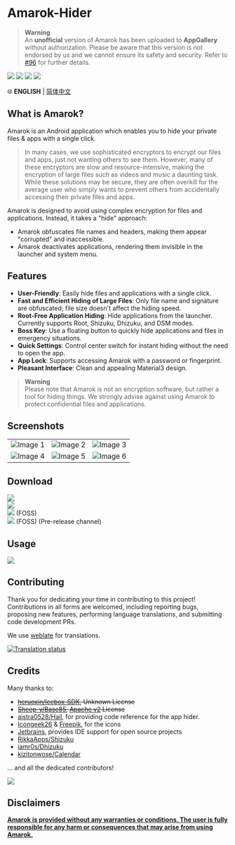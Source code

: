 
<!-- ![poster](https://raw.githubusercontent.com/deltazefiro/ImageHost/master/amarok-169-poster.png) -->

# Amarok-Hider

> **Warning**  
> An **unofficial** version of Amarok has been uploaded to **AppGallery** without authorization. Please be aware that this version is not endorsed by us and we cannot ensure its safety and security. Refer to [#96](https://github.com/deltazefiro/Amarok-Hider/issues/96) for further details.

[![](https://img.shields.io/visual-studio-app-center/releases/version/deltazefiro/Amarok/2e57e3f726f6bdf0b9bd5e3791bd2c5d1ab1dbe2?color=blue&label=AppCenter)](https://install.appcenter.ms/users/deltazefiro/apps/amarok/distribution_groups/public) 
[![](https://img.shields.io/github/v/release/deltazefiro/Amarok-Hider?label=GithubRelease)](https://github.com/deltazefiro/Amarok-Hider/releases) 
[![](https://img.shields.io/f-droid/v/deltazero.amarok.foss?color=blue)](https://f-droid.org/zh_Hans/packages/deltazero.amarok.foss/) 
[![](https://img.shields.io/endpoint?url=https://apt.izzysoft.de/fdroid/api/v1/shield/deltazero.amarok.foss&color=orange)](https://apt.izzysoft.de/fdroid/index/apk/deltazero.amarok.foss) 

🌐 **ENGLISH** | [简体中文](https://github.com/deltazefiro/Amarok-Hider/blob/main/README.zh.md)

## What is Amarok?


Amarok is an Android application which enables you to hide your private files & apps with a single click.

> In many cases, we use sophisticated encryptors to encrypt our files and apps, just not wanting others to see them. However, many of these encryptors are slow and resource-intensive, making the encryption of large files such as videos and music a daunting task. While these solutions may be secure, they are often overkill for the average user who simply wants to prevent others from accidentally accessing their private files and apps.

Amarok is designed to avoid using complex encryption for files and applications. Instead, it takes a "hide" approach:
- Amarok obfuscates file names and headers, making them appear "corrupted" and inaccessible.
- Amarok deactivates applications, rendering them invisible in the launcher and system menu.


## Features

- **User-Friendly**: Easily hide files and applications with a single click.
- **Fast and Efficient Hiding of Large Files**: Only file name and signature are obfuscated; file size doesn't affect the hiding speed.
- **Root-Free Application Hiding**: Hide applications from the launcher. Currently supports Root, Shizuku, Dhizuku, and DSM modes.
- **Boss Key**: Use a floating button to quickly hide applications and files in emergency situations.
- **Quick Settings**: Control center switch for instant hiding without the need to open the app.
- **App Lock**: Supports accessing Amarok with a password or fingerprint.
- **Pleasant Interface**: Clean and appealing Material3 design.  


> **Warning**  
> Please note that Amarok is not an encryption software, but rather a tool for hiding things. We strongly advise against using Amarok to protect confidential files and applications.


## Screenshots

<table>
  <tr>
    <td><img src="https://github.com/deltazefiro/Amarok-Hider/assets/41465688/b3fe6b18-cb3e-488b-81cb-ff5ed005664b" alt="Image 1"></td>
    <td><img src="https://github.com/deltazefiro/Amarok-Hider/assets/41465688/1a6f147c-286a-428c-9470-a469b4dd9f4e" alt="Image 2"></td>
    <td><img src="https://github.com/deltazefiro/Amarok-Hider/assets/41465688/9b61b94f-26f2-4457-b189-93c75a09e7d5" alt="Image 3"></td>
  </tr>
  <tr>
    <td><img src="https://github.com/deltazefiro/Amarok-Hider/assets/41465688/9ef70932-c242-4cc6-a84d-5b14ddf8a814" alt="Image 4"></td>
    <td><img src="https://github.com/deltazefiro/Amarok-Hider/assets/41465688/3702143d-dac5-435d-9615-323ada02c63e" alt="Image 5"></td>
    <td><img src="https://github.com/deltazefiro/Amarok-Hider/assets/41465688/a2016488-0c13-4144-93ed-5ca35179df79" alt="Image 6"></td>
  </tr>
</table>


## Download


[![](https://img.shields.io/visual-studio-app-center/releases/version/deltazefiro/Amarok/2e57e3f726f6bdf0b9bd5e3791bd2c5d1ab1dbe2?color=blue&label=AppCenter)](https://install.appcenter.ms/users/deltazefiro/apps/amarok/distribution_groups/public)  
[![](https://img.shields.io/github/v/release/deltazefiro/Amarok-Hider?label=GithubRelease)](https://github.com/deltazefiro/Amarok-Hider/releases)  
[![](https://img.shields.io/f-droid/v/deltazero.amarok.foss?color=blue)](https://f-droid.org/zh_Hans/packages/deltazero.amarok.foss/) (FOSS)  
[![](https://img.shields.io/endpoint?url=https://apt.izzysoft.de/fdroid/api/v1/shield/deltazero.amarok.foss&color=orange)](https://apt.izzysoft.de/fdroid/index/apk/deltazero.amarok.foss)  (FOSS) (Pre-release channel)


## Usage
[![](https://img.shields.io/badge/AmarokDocs-ClickToView-brightgreen)](https://deltazefiro.github.io/Amarok-doc/en-US/)  


## Contributing
Thank you for dedicating your time in contributing to this project!
Contributions in all forms are welcomed, including reporting bugs, proposing new features, performing language translations, and submitting code development PRs.

We use [weblate](https://hosted.weblate.org/engage/amarok-hider/) for translations.  

<a href="https://hosted.weblate.org/engage/amarok-hider/">
<img src="https://hosted.weblate.org/widgets/amarok-hider/-/multi-auto.svg" alt="Translation status" />
</a>

## Credits

Many thanks to:

- ~~[heruoxin/Icebox-SDK](https://github.com/heruoxin/IceBox-SDK), Unknown License~~
- ~~[Sheep-y/Base85](https://github.com/Sheep-y/Base85/), [Apache v2](https://github.com/Sheep-y/Base85/blob/master/LICENSE) License~~
- [aistra0528/Hail](https://github.com/aistra0528/Hail), for providing code reference for the app hider.
- [Icongeek26](https://www.flaticon.com/authors/icongeek26) & 
[Freepik](), for the icons
- [Jetbrains](https://www.jetbrains.com/community/opensource/#support), provides IDE support for open source projects
- [RikkaApps/Shizuku](https://github.com/RikkaApps/Shizuku)
- [iamr0s/Dhizuku](https://github.com/iamr0s/Dhizuku)
- [kizitonwose/Calendar](https://github.com/kizitonwose/Calendar)

... and all the dedicated contributors!  

<a href="https://github.com/deltazefiro/Amarok-Hider/graphs/contributors">
<img src="https://contrib.rocks/image?repo=deltazefiro/Amarok-Hider" />
</a>  


## Disclaimers
<u>**Amarok is provided without any warranties or conditions. The user is fully responsible for any harm or consequences that may arise from using Amarok.**</u>
